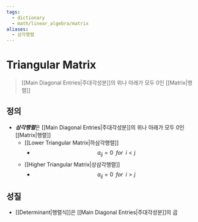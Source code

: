 ```yaml
---
tags:
  - dictionary
  - math/linear_algebra/matrix
aliases:
  - 삼각행렬
---
```

# Triangular Matrix
> [[Main Diagonal Entries|주대각성분]]의 위나 아래가 모두 0인 [[Matrix|행렬]]
## 정의 
+ ***삼각행렬***은 [[Main Diagonal Entries|주대각성분]]의 위나 아래가 모두 0인 [[Matrix|행렬]] 
	+ [[Lower Triangular Matrix|하삼각행렬]]
		+ $$a_{ij} = 0\;\;for\;\;i < j$$
	+ [[Higher Triangular Matrix|상삼각행렬]]
		+ $$a_{ij} = 0\;\;for\;\;i > j$$
## 성질
+ [[Determinant|행렬식]]은 [[Main Diagonal Entries|주대각성분]]의 곱
